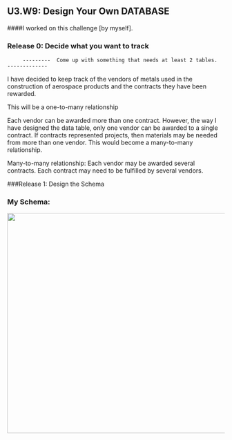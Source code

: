 ## U3.W9: Design Your Own DATABASE 

####I worked on this challenge [by myself].


### Release 0: Decide what you want to track
         ---------  Come up with something that needs at least 2 tables.  -------------

I have decided to keep track of the vendors of metals used in the construction of aerospace products and the contracts they have been rewarded.

This will be a one-to-many relationship

Each vendor can be awarded more than one contract.  However, the way I have designed the data table, only one vendor can be awarded to a single contract.  If contracts represented projects, then materials may be needed from more than one vendor.  This would become a many-to-many relationship.

Many-to-many relationship: Each vendor may be awarded several contracts.  Each contract may need to be fulfilled by several vendors.


###Release 1: Design the Schema
### My Schema:

<img src="..imgs/graphical_schema_of_vendors_and_contracts.jpg" height="510" width="592">





